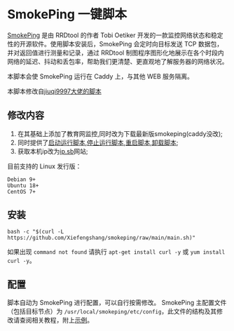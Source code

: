 # SmokePing 一键脚本

[SmokePing](https://oss.oetiker.ch/smokeping) 是由 RRDtool 的作者 Tobi Oetiker 开发的一款监控网络状态和稳定性的开源软件。使用脚本安装后，SmokePing 会定时向目标发送 TCP 数据包，并对返回值进行测量和记录，通过 RRDtool 制图程序图形化地展示在各个时段内网络的延迟、抖动和丢包率，帮助我们更清楚、更直观地了解服务器的网络状况。

本脚本会使 SmokePing 运行在 Caddy 上，与其他 WEB 服务隔离。

本脚本修改自[jiuqi9997大佬的脚本](https://github.com/jiuqi9997/smokeping)

## 修改内容

1.  在其基础上添加了教育网监控,同时改为下载最新版smokeping(caddy没改);
2.  同时提供了[启动运行脚本](https://raw.githubusercontent.com/Xiefengshang/smokeping/main/start.sh),[停止运行脚本](https://raw.githubusercontent.com/Xiefengshang/smokeping/main/stop.sh),[重启脚本](https://raw.githubusercontent.com/Xiefengshang/smokeping/main/restart.sh),[卸载脚本](https://raw.githubusercontent.com/Xiefengshang/smokeping/main/uninstall.sh);
3.  获取本机ip改为[ip.sb](https://ip.sb)网站;

目前支持的 Linux 发行版：
```
Debian 9+
Ubuntu 18+
CentOS 7+
```

## 安装

```
bash -c "$(curl -L https://github.com/Xiefengshang/smokeping/raw/main/main.sh)"
```

如果出现 `command not found` 请执行 `apt-get install curl -y` 或 `yum install curl -y`。

## 配置
脚本自动为 SmokePing 进行配置，可以自行按需修改。
SmokePing 主配置文件（包括目标节点）为 `/usr/local/smokeping/etc/config`，此文件的结构及其修改请查阅相关教程，附上[示例](https://oss.oetiker.ch/smokeping/doc/smokeping_examples.en.html)。
